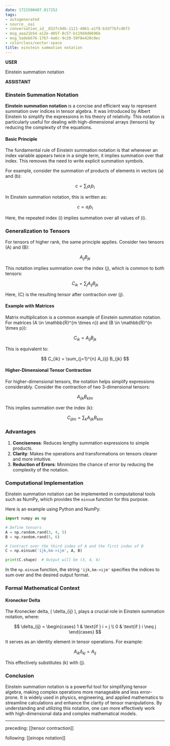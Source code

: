 ```yaml
---
date: 1721500407.017252
tags:
- autogenerated
- source__oai
- conversation_id__032fc94b-1121-4861-a1f8-b3d77bfcd6f3
- msg_aaa21b54-a12e-405f-8c57-b119d4d6696b
- msg_5adeb676-17b7-4a6c-9c20-50f8e420c0ec
- colorclass/vector-space
title: einstein summation notation
---
```


**USER**

Einstein summation notation


**ASSISTANT**

### Einstein Summation Notation

**Einstein summation notation** is a concise and efficient way to represent summation over indices in tensor algebra. It was introduced by Albert Einstein to simplify the expressions in his theory of relativity. This notation is particularly useful for dealing with high-dimensional arrays (tensors) by reducing the complexity of the equations.

#### Basic Principle

The fundamental rule of Einstein summation notation is that whenever an index variable appears twice in a single term, it implies summation over that index. This removes the need to write explicit summation symbols.

For example, consider the summation of products of elements in vectors \(a\) and \(b\):

$$
c = \sum_{i} a_i b_i
$$

In Einstein summation notation, this is written as:

$$
c = a_i b_i
$$

Here, the repeated index \(i\) implies summation over all values of \(i\).

### Generalization to Tensors

For tensors of higher rank, the same principle applies. Consider two tensors \(A\) and \(B\):

$$
A_{ij} B_{jk}
$$

This notation implies summation over the index \(j\), which is common to both tensors:

$$
C_{ik} = \sum_{j} A_{ij} B_{jk}
$$

Here, \(C\) is the resulting tensor after contraction over \(j\).

#### Example with Matrices

Matrix multiplication is a common example of Einstein summation notation. For matrices \(A \in \mathbb{R}^{m \times n}\) and \(B \in \mathbb{R}^{n \times p}\):

$$
C_{ik} = A_{ij} B_{jk}
$$

This is equivalent to:

$$
C_{ik} = \sum_{j=1}^{n} A_{ij} B_{jk}
$$

#### Higher-Dimensional Tensor Contraction

For higher-dimensional tensors, the notation helps simplify expressions considerably. Consider the contraction of two 3-dimensional tensors:

$$
A_{ijk} B_{klm}
$$

This implies summation over the index \(k\):

$$
C_{ijlm} = \sum_{k} A_{ijk} B_{klm}
$$

### Advantages

1. **Conciseness**: Reduces lengthy summation expressions to simple products.
2. **Clarity**: Makes the operations and transformations on tensors clearer and more intuitive.
3. **Reduction of Errors**: Minimizes the chance of error by reducing the complexity of the notation.

### Computational Implementation

Einstein summation notation can be implemented in computational tools such as NumPy, which provides the `einsum` function for this purpose.

Here is an example using Python and NumPy:

```python
import numpy as np

# Define tensors
A = np.random.rand(3, 4, 5)
B = np.random.rand(5, 6)

# Contract over the third index of A and the first index of B
C = np.einsum('ijk,km->ijm', A, B)

print(C.shape)  # Output will be (3, 4, 6)
```

In the `np.einsum` function, the string `'ijk,km->ijm'` specifies the indices to sum over and the desired output format.

### Formal Mathematical Context

#### Kronecker Delta

The Kronecker delta, \( \delta_{ij} \), plays a crucial role in Einstein summation notation, where:

$$
\delta_{ij} = \begin{cases}
1 & \text{if } i = j \\
0 & \text{if } i \neq j
\end{cases}
$$

It serves as an identity element in tensor operations. For example:

$$
A_{ik} \delta_{kj} = A_{ij}
$$

This effectively substitutes \(k\) with \(j\).

### Conclusion

Einstein summation notation is a powerful tool for simplifying tensor algebra, making complex operations more manageable and less error-prone. It is widely used in physics, engineering, and applied mathematics to streamline calculations and enhance the clarity of tensor manipulations. By understanding and utilizing this notation, one can more effectively work with high-dimensional data and complex mathematical models.


---

preceding: [[tensor contraction]]  


following: [[einops notation]]